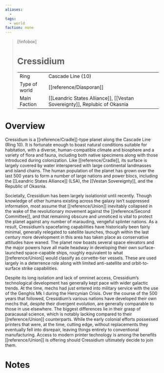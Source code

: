 ```yaml
---
aliases:
  -
tags:
  - world
faction: none
---
```

> [!infobox] 
> # Cressidium
> | | |
> | ---- | ---- |
> | Ring | Cascade Line (10) |
> | Type of world | [[reference/Diasporan]] |
> | Main Faction | [[Leandric States Alliance]], [[Vestan Sovereignty]], Replubic of Okasnia |


# Overview
Cressidium is a [[reference/Cradle]]-type planet along the Cascade Line (Ring 10). It is fortunate enough to boast natural conditions suitable for habitation, with a diverse, human-compatible climate and biosphere and a variety of flora and fauna, including both native specimens along with those introduced during colonization. Like [[reference/Cradle]], its surface is largely covered by water interspersed with large continental landmasses and island chains. The human population of the planet has grown over the last 500 years to form a number of large nations and power blocs, including the [[Leandric States Alliance]] (LSA), the [[Vestan Sovereignty]], and the Republic of Okasnia.

Societally, Cressidium has been largely isolationist until recently. Though knowledge of other humans existing across the galaxy isn’t suppressed information, most assume that [[reference/Union]] inevitably collapsed in the wake of the revolutionary movement against the [[reference/Second Committee]], and that remaining obscure and unnoticed is vital to protect the planet against any number of marauding, vengeful splinter nations. As a result, Cressidium’s spacefaring capabilities have historically been fairly minimal, generally relegated to satellite launches, though within the last century more development in this area has taken place as conservative attitudes have waned. The planet now boasts several space elevators and the major powers have all made headway in developing their own surface-launched space-capable ships, roughly equivalent to what [[reference/Union]] would classify as corvette-tier vessels. These are used largely in a deterrence role along with limited anti-satellite and orbit-to-surface strike capabilities.

Despite its long isolation and lack of omninet access, Cressidium’s technological development has generally kept pace with wider galactic trends. At the time, mechs had just entered into military service with the use of the Genghis Mk I during the Hercynian Crisis. Over the course of the 500 years that followed, Cressidium’s various nations have developed their own mechs that, despite their divergent evolution, are generally comparable to those in use elsewhere. The biggest differences lie in their grasp of paracausal science, which is notably lacking compared to their [[reference/Union]] counterparts. While the early colonial efforts possessed printers that were, at the time, cutting edge, without replacements they eventually fell into disrepair, leaving things entirely to conventional manufacturing. Access to modern printer technology is among the benefits [[reference/Union]] is offering should Cressidium ultimately decide to join them.

# Notes